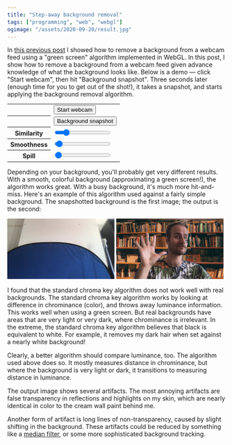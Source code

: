 ```yaml
---
title: "Step-away background removal"
tags: ["programming", "web", "webgl"]
ogimage: "/assets/2020-09-20/result.jpg"
---
```


In [this previous post](/2020/08/11/production-ready-green-screen-in-the-browser/) 
I showed how to remove a background from a webcam feed
using a "green screen" algorithm implemented in WebGL.
In this post, 
I show how to remove a background from a webcam feed
given advance knowledge of what the background looks like.
Below is a demo &mdash;
click "Start webcam",
then hit "Background snapshot".
Three seconds later (enough time for you to get out of the shot!),
it takes a snapshot,
and starts applying the background removal algorithm.

<video id="webcamVideo" style="display: none;"></video>
<canvas id="display" style="background-image: url(/assets/2020-08-11/bookshelf.jpg); background-size: cover;  max-width: initial"></canvas>
<table>
  <tbody>
    <tr><th></th><td><button onclick="startWebcam(); this.parentElement.removeChild(this)">Start webcam</button></td></tr>
    <tr><th></th><td><button onclick="backgroundSnapshot()">Background snapshot</button></td></tr>
    <tr><th>Similarity</th><td><input type="range" id="similarity" min="0" max="0.3" step="0.001" value="0.05" /></td></tr>
    <tr><th>Smoothness</th><td><input type="range" id="smoothness" min="0" max="1" step="0.001" value="0.03" /></td></tr>
    <tr><th>Spill</th><td><input type="range" id="spill" min="0" max="10" step="0.001" value="0.1" /></td></tr>
  </tbody>
</table>

Depending on your background,
you'll probably get very different results.
With a smooth, colorful background (approximating a green screen!),
the algorithm works great.
With a busy background,
it's much more hit-and-miss.
Here's an example of this algorithm used against a fairly simple background.
The snapshotted background is the first image; the output is the second:

<div>
  <img style="width: 49%;" src="/assets/2020-09-20/background.jpg" />
  <img style="width: 49%;" src="/assets/2020-09-20/result.jpg" />
</div>

I found that the standard chroma key algorithm does not work well with real backgrounds.
The standard chroma key algorithm works by looking at difference in chrominance (color),
and throws away luminance information.
This works well when using a green screen.
But real backgrounds have areas that are very light or very dark,
where chrominance is irrelevant.
In the extreme, the standard chroma key algorithm believes that black is equivalent to white.
For example, it removes my dark hair when set against a nearly white background!

Clearly, a better algorithm should compare luminance, too.
The algorithm used above does so.
It mostly measures distance in chrominance,
but where the background is very light or dark,
it transitions to measuring distance in luminance.

The output image shows several artifacts.
The most annoying artifacts are false transparency in reflections and highlights on my skin,
which are nearly identical in color to the cream wall paint behind me.

Another form of artifact is long lines of non-transparency,
caused by slight shifting in the background.
These artifacts could be reduced by something like a [median filter](https://en.wikipedia.org/wiki/Median_filter),
or some more sophisticated background tracking.

<script id="fragment-shader" type="glsl">
  precision mediump float;
  
  uniform sampler2D frame;
  uniform sampler2D background;

  uniform float texWidth;
  uniform float texHeight;

  uniform float similarity;
  uniform float smoothness;
  uniform float spill;

  // From https://github.com/libretro/glsl-shaders/blob/master/nnedi3/shaders/rgb-to-yuv.glsl
  vec3 RGBtoYUV(vec3 rgb) {
    return vec3(
      rgb.r * 0.299  + rgb.g * 0.587  + rgb.b * 0.114,
      rgb.r * -0.169 + rgb.g * -0.331 + rgb.b *  0.5    + 0.5,
      rgb.r *  0.5   + rgb.g * -0.419 + rgb.b * -0.081  + 0.5
    );
  }

  // Where the background is very light or very dark, 
  // chroma difference stops being a useful measure,
  // and luma difference becomes more useful.
  float LightnessDistProportion(float l) {
    return pow(l, 10.) + pow((1. - l), 10.);
  }

  vec4 ProcessChromaKey(vec2 texCoord) {
    vec4 rgba = texture2D(frame, texCoord);
    vec4 background_rgba = texture2D(background, texCoord);

    vec3 yuv = RGBtoYUV(rgba.rgb);
    vec3 background_yuv = RGBtoYUV(background_rgba.rgb);

    float chromaDist = distance(yuv.yz, background_yuv.yz);
    float lightnessDist = distance(yuv.x, background_yuv.x) * spill;

    float dist = mix(chromaDist, lightnessDist, LightnessDistProportion(background_yuv.x));

    float baseMask = dist - similarity;
    float fullMask = pow(clamp(baseMask / smoothness, 0., 1.), 1.5);
    rgba.a = fullMask;

    float spillVal = pow(clamp(baseMask / spill, 0., 1.), 1.5);
    float desat = clamp(rgba.r * 0.2126 + rgba.g * 0.7152 + rgba.b * 0.0722, 0., 1.);
    rgba.rgb = mix(vec3(desat, desat, desat), rgba.rgb, spillVal);

    return rgba;
  }

  void main(void) {
    vec2 texCoord = vec2(gl_FragCoord.x/texWidth, 1.0 - (gl_FragCoord.y/texHeight));
    gl_FragColor = ProcessChromaKey(texCoord);
  }
</script>

<script type="text/javascript">
  const webcamVideoEl = document.getElementById("webcamVideo");
  const displayCanvasEl = document.getElementById("display");
  const gl = displayCanvasEl.getContext("webgl", { premultipliedAlpha: false });

  const vs = gl.createShader(gl.VERTEX_SHADER);
  gl.shaderSource(vs, 'attribute vec2 c; void main(void) { gl_Position=vec4(c, 0.0, 1.0); }');
  gl.compileShader(vs);

  const fs = gl.createShader(gl.FRAGMENT_SHADER);
  gl.shaderSource(fs, document.getElementById("fragment-shader").innerText);
  gl.compileShader(fs);
  if (!gl.getShaderParameter(fs, gl.COMPILE_STATUS)) {
    console.error(gl.getShaderInfoLog(fs));
  }

  const prog = gl.createProgram();
  gl.attachShader(prog, vs);
  gl.attachShader(prog, fs);
  gl.linkProgram(prog);
  gl.useProgram(prog);

  const vb = gl.createBuffer();
  gl.bindBuffer(gl.ARRAY_BUFFER, vb);
  gl.bufferData(gl.ARRAY_BUFFER, new Float32Array([ -1,1,  -1,-1,  1,-1,  1,1 ]), gl.STATIC_DRAW);

  const coordLoc = gl.getAttribLocation(prog, 'c');
  gl.vertexAttribPointer(coordLoc, 2, gl.FLOAT, false, 0, 0);
  gl.enableVertexAttribArray(coordLoc);

  gl.activeTexture(gl.TEXTURE0);
  const frame = gl.createTexture();
  gl.bindTexture(gl.TEXTURE_2D, frame);
  gl.texParameteri(gl.TEXTURE_2D, gl.TEXTURE_WRAP_S, gl.CLAMP_TO_EDGE);
  gl.texParameteri(gl.TEXTURE_2D, gl.TEXTURE_WRAP_T, gl.CLAMP_TO_EDGE);
  gl.texParameteri(gl.TEXTURE_2D, gl.TEXTURE_MIN_FILTER, gl.LINEAR);
  
  gl.activeTexture(gl.TEXTURE1);
  const background = gl.createTexture();
  gl.bindTexture(gl.TEXTURE_2D, background);
  gl.texParameteri(gl.TEXTURE_2D, gl.TEXTURE_WRAP_S, gl.CLAMP_TO_EDGE);
  gl.texParameteri(gl.TEXTURE_2D, gl.TEXTURE_WRAP_T, gl.CLAMP_TO_EDGE);
  gl.texParameteri(gl.TEXTURE_2D, gl.TEXTURE_MIN_FILTER, gl.LINEAR);

  const frameTexLoc = gl.getUniformLocation(prog, "frame");
  const backgroundTexLoc = gl.getUniformLocation(prog, "background");
  const texWidthLoc = gl.getUniformLocation(prog, "texWidth");
  const texHeightLoc = gl.getUniformLocation(prog, "texHeight");
  const similarityLoc = gl.getUniformLocation(prog, "similarity");
  const smoothnessLoc = gl.getUniformLocation(prog, "smoothness");
  const spillLoc = gl.getUniformLocation(prog, "spill");

  function startWebcam() {
    navigator.mediaDevices.getUserMedia({ video: { 
        facingMode: "user",
        width: { ideal: 1280 },
        height: { ideal: 720 } } }).then(stream => {
      webcamVideoEl.srcObject = stream;
      webcamVideoEl.play();
      function processFrame(now, metadata) {
        displayCanvasEl.width = metadata.width;
        displayCanvasEl.height = metadata.height;
        gl.viewport(0, 0, metadata.width, metadata.height);
        gl.activeTexture(gl.TEXTURE0);
        gl.texImage2D(gl.TEXTURE_2D, 0, gl.RGB, gl.RGB, gl.UNSIGNED_BYTE, webcamVideoEl);
        gl.uniform1i(frameTexLoc, 0);
        gl.uniform1i(backgroundTexLoc, 1);
        gl.uniform1f(texWidthLoc, metadata.width);
        gl.uniform1f(texHeightLoc, metadata.height);
        gl.uniform1f(similarityLoc, parseFloat(document.getElementById("similarity").value));
        gl.uniform1f(smoothnessLoc, parseFloat(document.getElementById("smoothness").value));
        gl.uniform1f(spillLoc, parseFloat(document.getElementById("spill").value));
        gl.drawArrays(gl.TRIANGLE_FAN, 0, 4);
        webcamVideoEl.requestVideoFrameCallback(processFrame);
      }
      webcamVideoEl.requestVideoFrameCallback(processFrame);
    }).catch(error => {
      console.error(error);
    });
  }

  function backgroundSnapshot() {
    setTimeout(() => {
      gl.activeTexture(gl.TEXTURE1);
      gl.texImage2D(gl.TEXTURE_2D, 0, gl.RGB, gl.RGB, gl.UNSIGNED_BYTE, webcamVideoEl);
    }, 3000);
  }
</script>